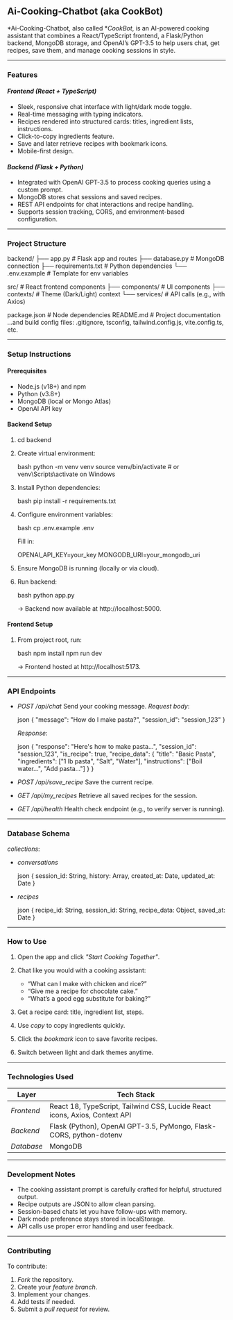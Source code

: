 ## Ai-Cooking-Chatbot (aka CookBot)

*Ai-Cooking-Chatbot, also called **CookBot*, is an AI-powered cooking assistant that combines a React/TypeScript frontend, a Flask/Python backend, MongoDB storage, and OpenAI’s GPT-3.5 to help users chat, get recipes, save them, and manage cooking sessions in style.

---

### Features

#### *Frontend (React + TypeScript)*

* Sleek, responsive chat interface with light/dark mode toggle.
* Real-time messaging with typing indicators.
* Recipes rendered into structured cards: titles, ingredient lists, instructions.
* Click-to-copy ingredients feature.
* Save and later retrieve recipes with bookmark icons.
* Mobile-first design.

#### *Backend (Flask + Python)*

* Integrated with OpenAI GPT-3.5 to process cooking queries using a custom prompt.
* MongoDB stores chat sessions and saved recipes.
* REST API endpoints for chat interactions and recipe handling.
* Supports session tracking, CORS, and environment-based configuration.

---

### Project Structure


backend/
  ├── app.py               # Flask app and routes
  ├── database.py          # MongoDB connection
  ├── requirements.txt     # Python dependencies
  └── .env.example         # Template for env variables

src/                      # React frontend components
  ├── components/         # UI components
  ├── contexts/           # Theme (Dark/Light) context
  └── services/           # API calls (e.g., with Axios)

package.json              # Node dependencies
README.md                 # Project documentation
…and build config files: .gitignore, tsconfig, tailwind.config.js, vite.config.ts, etc.


---

### Setup Instructions

#### Prerequisites

* Node.js (v18+) and npm
* Python (v3.8+)
* MongoDB (local or Mongo Atlas)
* OpenAI API key

#### Backend Setup

1. cd backend
2. Create virtual environment:

   bash
   python -m venv venv
   source venv/bin/activate  # or venv\Scripts\activate on Windows
   
3. Install Python dependencies:

   bash
   pip install -r requirements.txt
   
4. Configure environment variables:

   bash
   cp .env.example .env
   

   Fill in:

   
   OPENAI_API_KEY=your_key
   MONGODB_URI=your_mongodb_uri
   
5. Ensure MongoDB is running (locally or via cloud).
6. Run backend:

   bash
   python app.py
   

   → Backend now available at http://localhost:5000.

#### Frontend Setup

1. From project root, run:

   bash
   npm install
   npm run dev
   

   → Frontend hosted at http://localhost:5173.

---

### API Endpoints

* *POST /api/chat*
  Send your cooking message.
  *Request body*:

  json
  {
    "message": "How do I make pasta?",
    "session_id": "session_123"
  }
  

  *Response*:

  json
  {
    "response": "Here's how to make pasta...",
    "session_id": "session_123",
    "is_recipe": true,
    "recipe_data": {
      "title": "Basic Pasta",
      "ingredients": ["1 lb pasta", "Salt", "Water"],
      "instructions": ["Boil water...", "Add pasta..."]
    }
  }
  

* *POST /api/save\_recipe*
  Save the current recipe.

* *GET /api/my\_recipes*
  Retrieve all saved recipes for the session.

* *GET /api/health*
  Health check endpoint (e.g., to verify server is running).

---

### Database Schema

*collections*:

* *conversations*

  json
  {
    session_id: String,
    history: Array,
    created_at: Date,
    updated_at: Date
  }
  

* *recipes*

  json
  {
    recipe_id: String,
    session_id: String,
    recipe_data: Object,
    saved_at: Date
  }
  

---

### How to Use

1. Open the app and click *"Start Cooking Together"*.
2. Chat like you would with a cooking assistant:

   * “What can I make with chicken and rice?”
   * “Give me a recipe for chocolate cake.”
   * “What’s a good egg substitute for baking?”
3. Get a recipe card: title, ingredient list, steps.
4. Use *copy* to copy ingredients quickly.
5. Click the *bookmark* icon to save favorite recipes.
6. Switch between light and dark themes anytime.

---

### Technologies Used

| Layer        | Tech Stack                                                                 |
| ------------ | -------------------------------------------------------------------------- |
| *Frontend* | React 18, TypeScript, Tailwind CSS, Lucide React icons, Axios, Context API |
| *Backend*  | Flask (Python), OpenAI GPT-3.5, PyMongo, Flask-CORS, python-dotenv         |
| *Database* | MongoDB                                                                    |

---

### Development Notes

* The cooking assistant prompt is carefully crafted for helpful, structured output.
* Recipe outputs are JSON to allow clean parsing.
* Session-based chats let you have follow-ups with memory.
* Dark mode preference stays stored in localStorage.
* API calls use proper error handling and user feedback.

---

### Contributing

To contribute:

1. *Fork* the repository.
2. Create your *feature branch*.
3. Implement your changes.
4. Add tests if needed.
5. Submit a *pull request* for review.
